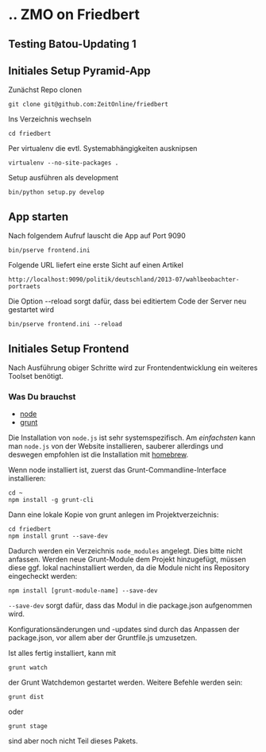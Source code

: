 ..
ZMO on Friedbert
=================
## Testing Batou-Updating 1
## Initiales Setup Pyramid-App

Zunächst Repo clonen

	git clone git@github.com:ZeitOnline/friedbert

Ins Verzeichnis wechseln

    cd friedbert

Per virtualenv die evtl. Systemabhängigkeiten ausknipsen

    virtualenv --no-site-packages .

Setup ausführen als development

    bin/python setup.py develop

## App starten

Nach folgendem Aufruf lauscht die App auf Port 9090

    bin/pserve frontend.ini

Folgende URL liefert eine erste Sicht auf einen Artikel

    http://localhost:9090/politik/deutschland/2013-07/wahlbeobachter-portraets

Die Option --reload sorgt dafür, dass bei editiertem Code der Server neu gestartet wird

	bin/pserve frontend.ini --reload

## Initiales Setup Frontend

Nach Ausführung obiger Schritte wird zur Frontendentwicklung ein weiteres Toolset benötigt.

### Was Du brauchst


- [node](http://nodejs.org/)
- [grunt](http://gruntjs.com/)

Die Installation von `node.js` ist sehr systemspezifisch. Am *einfachsten* kann man `node.js` von der Website installieren, sauberer allerdings und deswegen empfohlen ist die Installation mit [homebrew](http://brew.sh/).

Wenn node installiert ist, zuerst das Grunt-Commandline-Interface installieren:

    cd ~
    npm install -g grunt-cli

Dann eine lokale Kopie von grunt anlegen im Projektverzeichnis:

    cd friedbert
    npm install grunt --save-dev

Dadurch werden ein Verzeichnis `node_modules` angelegt. Dies bitte nicht anfassen. Werden neue Grunt-Module dem Projekt hinzugefügt, müssen diese ggf. lokal nachinstalliert werden, da die Module nicht ins Repository eingecheckt werden:

    npm install [grunt-module-name] --save-dev

`--save-dev` sorgt dafür, dass das Modul in die package.json aufgenommen wird.

Konfigurationsänderungen und -updates sind durch das Anpassen der package.json, vor allem aber der Gruntfile.js umzusetzen.

Ist alles fertig installiert, kann mit

    grunt watch

der Grunt Watchdemon gestartet werden. Weitere Befehle werden sein:

    grunt dist

oder

    grunt stage

sind aber noch nicht Teil dieses Pakets.
